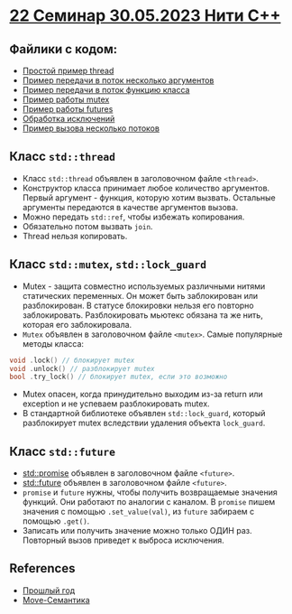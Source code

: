 # [22 Семинар 30.05.2023 Нити С++](https://disk.yandex.ru/d/hVWLMgTBxXHBUQ/%D0%90%D1%80%D1%85%D0%B8%D1%82%D0%B5%D0%BA%D1%82%D1%83%D1%80%D0%B0%20%D0%BA%D0%BE%D0%BC%D0%BF%D1%8C%D1%8E%D1%82%D0%B5%D1%80%D0%B0%20%D0%B8%20%D0%BE%D0%BF%D0%B5%D1%80%D0%B0%D1%86%D0%B8%D0%BE%D0%BD%D0%BD%D1%8B%D0%B5%20%D1%81%D0%B8%D1%81%D1%82%D0%B5%D0%BC%D1%8B/%D0%A1%D0%B5%D0%BC%D0%B8%D0%BD%D0%B0%D1%80/%D0%91%D0%9F%D0%9C%D0%98216%20%D0%A4%D0%B8%D0%BB%D0%B8%D1%82%D0%BE%D0%B2%202023-05-30T11-31-01Z.mp4)
## Файлики с кодом:
* [Простой пример thread](simple_thread.cpp)
* [Пример передачи в поток несколько аргументов](simple_thread_multiple_args.cpp)
* [Пример передачи в поток функцию класса](thread_callables.cpp)
* [Пример работы mutex](mutex.cpp)
* [Пример работы futures](futures.cpp)
* [Обработка исключений](exceptions.cpp)
* [Пример вызова несколько потоков](vector_threads.cpp)

## Класс `std::thread`
* Класс `std::thread` объявлен в заголовочном файле `<thread>`.
* Конструктор класса принимает любое количество аргументов. Первый аргумент - функция, которую хотим вызвать. Остальные аргументы передаются в качестве аргументов вызова.
* Можно передать `std::ref`, чтобы избежать копирования.
* Обязательно потом вызвать `join`.
* Thread нельзя копировать.

## Класс `std::mutex`, `std::lock_guard`
* Mutex - защита совместно используемых различными нитями статических переменных. Он может быть заблокирован или разблокирован.
В статусе блокировки нельзя его повторно заблокировать. Разблокировать мьютекс обязана та же нить, которая его заблокировала.
* `Mutex` объявлен в заголовочном файле `<mutex>`.
Самые популярные методы класса:
```C++
void .lock() // блокирует mutex
void .unlock() // разблокирует mutex
bool .try_lock() // блокирует mutex, если это возможно
```
* Mutex опасен, когда принудительно выходим из-за return или exception и не успеваем разблокировать mutex.
* В стандартной библиотеке объявлен `std::lock_guard`, который разблокирует mutex вследствии удаления объекта `lock_guard`.

## Класс `std::future`
* [std::promise](https://en.cppreference.com/w/cpp/thread/promise) объявлен в заголовочном файле `<future>`.
* [std::future](https://en.cppreference.com/w/cpp/thread/future) объявлен в заголовочном файле `<future>`.
* `promise` и `future` нужны, чтобы получить возвращаемые значения функций. Они работают по аналогии с каналом. В `promise` пишем значения с помощью `.set_value(val)`, из `future` забираем с помощью `.get()`.
* Записать или получить значение можно только ОДИН раз. Повторный вызов приведет к выброса исключения.

## References
* [Прошлый год](https://github.com/blackav/hse-caos-2020/tree/master/23-stdthread)
* [Move-Семантика](https://github.com/blackav/hse-caos-2020/blob/master/23-stdthread/cxx11_move.md)
